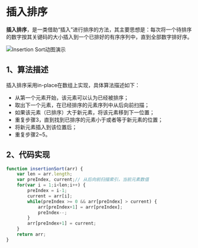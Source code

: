 # 插入排序

**插入排序**，是一类借助“插入”进行排序的方法，其主要思想是：每次将一个待排序的数字按其关键码的大小插入到一个已排好的有序序列中，直到全部数字排好序。

![Insertion Sort动图演示](https://p1-jj.byteimg.com/tos-cn-i-t2oaga2asx/gold-user-assets/2019/6/13/16b51202f076f948~tplv-t2oaga2asx-zoom-in-crop-mark:4536:0:0:0.image)



## 1、算法描述

插入排序采用in-place在数组上实现，具体算法描述如下：

- 从第一个元素开始，该元素可以认为已经被排序；
- 取出下一个元素，在已经排序的元素序列中从后向前扫描；
- 如果该元素（已排序）大于新元素，将该元素移到下一位置；
- 重复步骤3，直到找到已排序的元素小于或者等于新元素的位置；
- 将新元素插入到该位置后；
- 重复步骤2~5。

## 2、代码实现

```js
function insertionSort(arr) {
    var len = arr.length;
    var preIndex, current;// 从后向前扫描索引，当前元素数值
    for(var i = 1;i<len;i++) {
        preIndex = i-1;
        current = arr[i];
        while(preIndex >= 0 && arr[preIndex] > current) {
            arr[preIndex+1] = arr[preIndex];
            preIndex--;
        }
        arr[preIndex+1] = current;
    }
    return arr;
}
```

